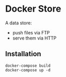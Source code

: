 # Docker Store

A data store:

- push files via FTP
- serve them via HTTP

## Installation

    docker-compose build
    docker-compose up -d
